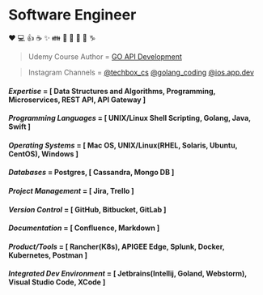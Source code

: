 # Software Engineer

:heart: :computer: :+1: :coffee: :sparkles: :family: :guitar: :microphone: :metal: :thinking: :capricorn:

>Udemy Course Author = <a href="https://www.udemy.com/course/go-api-development/?couponCode=3679F402160D72A10115" target="_blank">GO API Development</a>

>Instagram Channels = [@techbox_cs](https://www.instagram.com/techbox_cs/) [@golang_coding](https://www.instagram.com/golang_coding/) [@ios.app.dev](https://www.instagram.com/ios.app.dev/)

#### *Expertise* = [ Data Structures and Algorithms, Programming, Microservices, REST API, API Gateway ]
#### *Programming Languages* = [ UNIX/Linux Shell Scripting, Golang, Java, Swift ]
#### *Operating Systems* = [ Mac OS, UNIX/Linux(RHEL, Solaris, Ubuntu, CentOS), Windows ]
#### *Databases* = Postgres, [ Cassandra, Mongo DB ]
#### *Project Management* = [ Jira, Trello ]
#### *Version Control* = [ GitHub, Bitbucket, GitLab ]
#### *Documentation* = [ Confluence, Markdown ]
#### *Product/Tools* = [ Rancher(K8s), APIGEE Edge, Splunk, Docker, Kubernetes, Postman ]
#### *Integrated Dev Environment* = [ Jetbrains(Intellij, Goland, Webstorm), Visual Studio Code, XCode ]


